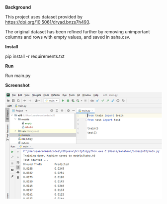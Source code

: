 **Background**

This project uses dataset provided by https://doi.org/10.5061/dryad.bnzs7h493.

The original dataset has been refined further by removing unimportant columns and rows with empty values, and saved in saha.csv.

**Install**

pip install -r requirements.txt

**Run**

Run main.py 


**Screenshot**

![ckd](ss.png)